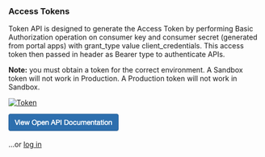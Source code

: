 ### Access Tokens

Token API is designed to generate the Access Token by performing Basic Authorization operation on consumer key and consumer secret (generated from portal apps) with grant_type value client_credentials. This access token then passed in header as Bearer type to authenticate APIs.

**Note:** you must obtain a token for the correct environment.  A Sandbox token will not work in Production. A Production token will not work in Sandbox.


[![Token](assets/images/token.png)](https://card-dit1-dsp.apimz.onefiserv.net:8079/tou/2637/915)

  
      
[![View Open API Documentation](assets/images/view-open-api-documentation.png)](https://card-dit1-dsp.apimz.onefiserv.net:8079/apis/token)

    
        
...or [log in](https://card-dit1-dsp.apimz.onefiserv.net:8079/user/login)
